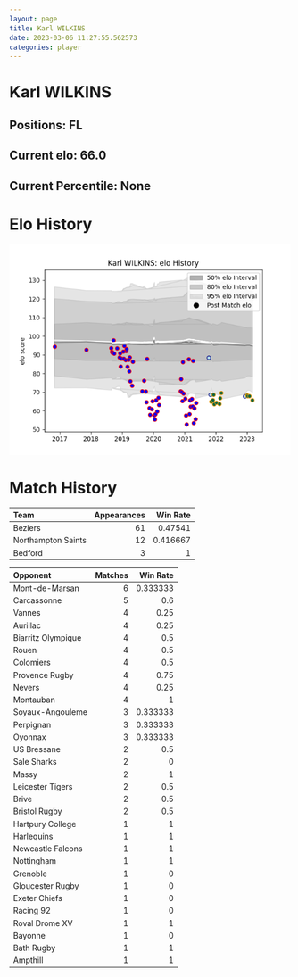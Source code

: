 ```yaml
---  
layout: page  
title: Karl WILKINS  
date: 2023-03-06 11:27:55.562573  
categories: player  
---
```

# Karl WILKINS

## Positions: FL

## Current elo: 66.0

## Current Percentile: None

# Elo History


![elo history](history_KarlWILKINS.png)
# Match History


| Team               |   Appearances |   Win Rate |
|:-------------------|--------------:|-----------:|
| Beziers            |            61 |   0.47541  |
| Northampton Saints |            12 |   0.416667 |
| Bedford            |             3 |   1        |

| Opponent           |   Matches |   Win Rate |
|:-------------------|----------:|-----------:|
| Mont-de-Marsan     |         6 |   0.333333 |
| Carcassonne        |         5 |   0.6      |
| Vannes             |         4 |   0.25     |
| Aurillac           |         4 |   0.25     |
| Biarritz Olympique |         4 |   0.5      |
| Rouen              |         4 |   0.5      |
| Colomiers          |         4 |   0.5      |
| Provence Rugby     |         4 |   0.75     |
| Nevers             |         4 |   0.25     |
| Montauban          |         4 |   1        |
| Soyaux-Angouleme   |         3 |   0.333333 |
| Perpignan          |         3 |   0.333333 |
| Oyonnax            |         3 |   0.333333 |
| US Bressane        |         2 |   0.5      |
| Sale Sharks        |         2 |   0        |
| Massy              |         2 |   1        |
| Leicester Tigers   |         2 |   0.5      |
| Brive              |         2 |   0.5      |
| Bristol Rugby      |         2 |   0.5      |
| Hartpury College   |         1 |   1        |
| Harlequins         |         1 |   1        |
| Newcastle Falcons  |         1 |   1        |
| Nottingham         |         1 |   1        |
| Grenoble           |         1 |   0        |
| Gloucester Rugby   |         1 |   0        |
| Exeter Chiefs      |         1 |   0        |
| Racing 92          |         1 |   0        |
| Roval Drome XV     |         1 |   1        |
| Bayonne            |         1 |   0        |
| Bath Rugby         |         1 |   1        |
| Ampthill           |         1 |   1        |